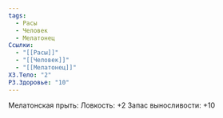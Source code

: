 ```yaml
---
tags:
  - Расы
  - Человек
  - Мелатонец
Ссылки:
  - "[[Расы]]"
  - "[[Человек]]"
  - "[[Мелатонец]]"
ХЗ.Тело: "2"
РЗ.Здоровье: "10"
---
```

Мелатонская прыть:
Ловкость: +2
Запас выносливости: +10







